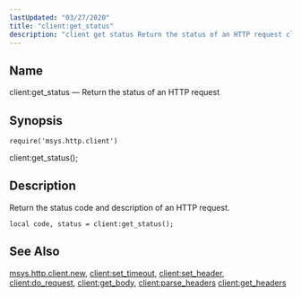 ```yaml
---
lastUpdated: "03/27/2020"
title: "client:get_status"
description: "client get status Return the status of an HTTP request client get status Return the status code and description of an HTTP request Example 70 12 client get status example msys http client new client set timeout client set header client do request client get body client parse headers client..."
---
```


<a name="lua.ref.client_get_status"></a> 
## Name

client:get_status — Return the status of an HTTP request

<a name="idp15212944"></a> 
## Synopsis

`require('msys.http.client')`

client:get_status();

<a name="idp15215488"></a> 
## Description

Return the status code and description of an HTTP request.

<a name="lua.ref.client_get_status.example"></a> 


`local code, status = client:get_status();`
<a name="idp15219008"></a> 
## See Also

[msys.http.client.new](/momentum/4/lua/ref-msys-http-client-new), [client:set_timeout](/momentum/4/lua/ref-client-set-timeout), [client:set_header](/momentum/4/lua/ref-client-set-header), [client:do_request](/momentum/4/lua/ref-client-do-request), [client:get_body](/momentum/4/lua/ref-client-get-body), [client:parse_headers](/momentum/4/lua/ref-client-parse-headers) [client:get_headers](/momentum/4/lua/ref-client-get-headers)